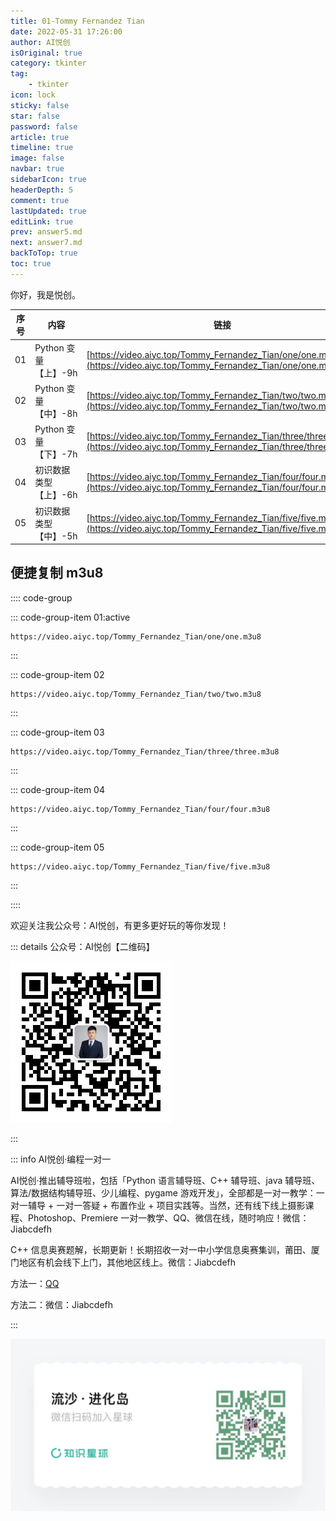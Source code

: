 ```yaml
---
title: 01-Tommy Fernandez Tian
date: 2022-05-31 17:26:00
author: AI悦创
isOriginal: true
category: tkinter
tag:
    - tkinter
icon: lock
sticky: false
star: false
password: false
article: true
timeline: true
image: false
navbar: true
sidebarIcon: true
headerDepth: 5
comment: true
lastUpdated: true
editLink: true
prev: answer5.md
next: answer7.md
backToTop: true
toc: true
---
```


你好，我是悦创。

| 序号 | 内容                  | 链接                                                         |
| ---- | --------------------- | ------------------------------------------------------------ |
| 01   | Python 变量【上】-9h  | [https://video.aiyc.top/Tommy_Fernandez_Tian/one/one.m3u8](https://video.aiyc.top/Tommy_Fernandez_Tian/one/one.m3u8) |
| 02   | Python 变量【中】-8h  | [https://video.aiyc.top/Tommy_Fernandez_Tian/two/two.m3u8](https://video.aiyc.top/Tommy_Fernandez_Tian/two/two.m3u8) |
| 03   | Python 变量【下】-7h  | [https://video.aiyc.top/Tommy_Fernandez_Tian/three/three.m3u8](https://video.aiyc.top/Tommy_Fernandez_Tian/three/three.m3u8) |
| 04   | 初识数据类型【上】-6h | [https://video.aiyc.top/Tommy_Fernandez_Tian/four/four.m3u8](https://video.aiyc.top/Tommy_Fernandez_Tian/four/four.m3u8) |
| 05   | 初识数据类型【中】-5h | [https://video.aiyc.top/Tommy_Fernandez_Tian/five/five.m3u8](https://video.aiyc.top/Tommy_Fernandez_Tian/five/five.m3u8) |



## 便捷复制 m3u8

:::: code-group

::: code-group-item 01:active

```url
https://video.aiyc.top/Tommy_Fernandez_Tian/one/one.m3u8
```

:::

::: code-group-item 02

```url
https://video.aiyc.top/Tommy_Fernandez_Tian/two/two.m3u8
```

:::

::: code-group-item 03

```url
https://video.aiyc.top/Tommy_Fernandez_Tian/three/three.m3u8
```

:::

::: code-group-item 04

```url
https://video.aiyc.top/Tommy_Fernandez_Tian/four/four.m3u8
```

:::

::: code-group-item 05

```url
https://video.aiyc.top/Tommy_Fernandez_Tian/five/five.m3u8
```

:::

::::

欢迎关注我公众号：AI悦创，有更多更好玩的等你发现！

::: details 公众号：AI悦创【二维码】

![](/gzh.jpg)

:::

::: info AI悦创·编程一对一

AI悦创·推出辅导班啦，包括「Python 语言辅导班、C++ 辅导班、java 辅导班、算法/数据结构辅导班、少儿编程、pygame 游戏开发」，全部都是一对一教学：一对一辅导 + 一对一答疑 + 布置作业 + 项目实践等。当然，还有线下线上摄影课程、Photoshop、Premiere 一对一教学、QQ、微信在线，随时响应！微信：Jiabcdefh

C++ 信息奥赛题解，长期更新！长期招收一对一中小学信息奥赛集训，莆田、厦门地区有机会线下上门，其他地区线上。微信：Jiabcdefh

方法一：[QQ](http://wpa.qq.com/msgrd?v=3&uin=1432803776&site=qq&menu=yes)

方法二：微信：Jiabcdefh

:::

![](/zsxq.jpg)













